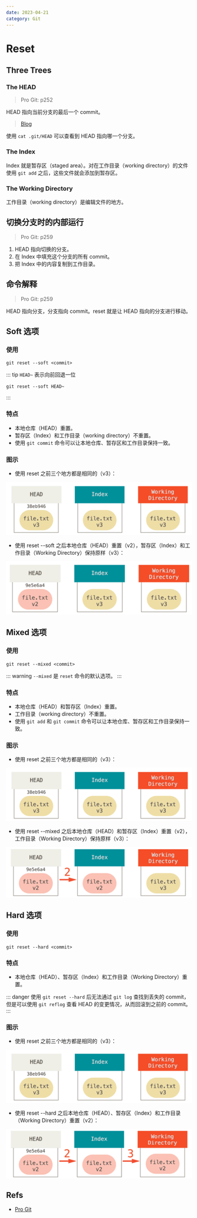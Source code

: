 ```yaml
---
date: 2023-04-21
category: Git
---
```


# Reset

## Three Trees

### The HEAD

> Pro Git: p252

HEAD 指向当前分支的最后一个 commit。

> [Blog](https://initialcommit.com/blog/what-is-git-head#what-is-git-head)

使用 `cat .git/HEAD` 可以查看到 HEAD 指向哪一个分支。

### The Index

Index 就是暂存区（staged area）。对在工作目录（working directory）的文件使用 `git add` 之后，这些文件就会添加到暂存区。

### The Working Directory

工作目录（working directory）是编辑文件的地方。

## 切换分支时的内部运行

> Pro Git: p259

1. HEAD 指向切换的分支。
2. 在 Index 中填充这个分支的所有 commit。
3. 把 Index 中的内容复制到工作目录。

## 命令解释

> Pro Git: p259

HEAD 指向分支，分支指向 commit。reset 就是让 HEAD 指向的分支进行移动。

## Soft 选项

### 使用

```git
git reset --soft <commit>
```

::: tip
`HEAD~` 表示向前回退一位

```git
git reset --soft HEAD~
```
:::

### 特点

- 本地仓库（HEAD）重置。
- 暂存区（Index）和工作目录（working directory）不重置。
- 使用 `git commit` 命令可以让本地仓库、暂存区和工作目录保持一致。

### 图示

- 使用 reset 之前三个地方都是相同的（v3）：

![图示-使用 reset 之前](./_image/before-reset.png)

- 使用 reset --soft 之后本地仓库（HEAD）重置（v2），暂存区（Index）和工作目录（Working Directory）保持原样（v3）：

![图示-使用 reset 之后](./_image/soft-option.png)

## Mixed 选项

### 使用

```git
git reset --mixed <commit>
```

::: warning
`--mixed` 是 `reset` 命令的默认选项。
:::

### 特点

- 本地仓库（HEAD）和暂存区（Index）重置。
- 工作目录（working directory）不重置。
- 使用 `git add` 和 `git commit` 命令可以让本地仓库、暂存区和工作目录保持一致。

### 图示

- 使用 reset 之前三个地方都是相同的（v3）：

![图示-使用 reset 之前](./_image/before-reset.png)

- 使用 reset --mixed 之后本地仓库（HEAD）和暂存区（Index）重置（v2），工作目录（Working Directory）保持原样（v3）：

![图示-使用 reset 之后](./_image/mixed-option.png)

## Hard 选项

### 使用

```git
git reset --hard <commit>
```

### 特点

- 本地仓库（HEAD）、暂存区（Index）和工作目录（Working Directory）重置。

::: danger
使用 `git reset --hard` 后无法通过 `git log` 查找到丢失的 commit，但是可以使用 `git reflog` 查看 HEAD 的变更情况，从而回滚到之前的 commit。
:::

### 图示

- 使用 reset 之前三个地方都是相同的（v3）：

![图示-使用 reset 之前](./_image/before-reset.png)

- 使用 reset --hard 之后本地仓库（HEAD）、暂存区（Index）和工作目录（Working Directory）重置（v2）：

![图示-使用 reset 之后](./_image/hard-option.png)

## Refs

- [Pro Git](https://a.co/d/hzFin1j)
